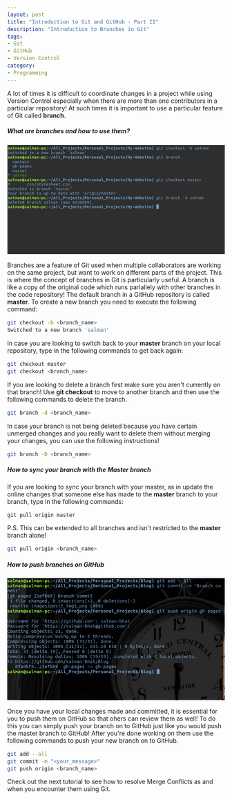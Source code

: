 ```yaml
---
layout: post
title: "Introduction to Git and GitHub - Part II"
description: "Introduction to Branches in Git"
tags: 
- Git
- GitHub
- Version Control
category:
- Programming
---
```


A lot of times it is difficult to coordinate changes in a project while using Version Control especially when there are more than one contributors in a particular repository! At such times it is important to use a particular feature of Git called <b>branch</b>. 

##### What are branches and how to use them?

![git branch commands](/images/post2_img1.png)

Branches are a feature of Git used when multiple collaborators are working on the same project, but want to work on different parts of the project. This is where the concept of branches in Git is particularly useful. A branch is like a copy of the original code which runs parlallely with other branches in the code repository! The default branch in a GitHub repository is called __master__. To create a new branch you need to execute the following command:

```bash
git checkout -b <branch_name>
Switched to a new branch 'salman'
```

In case you are looking to switch back to your __master__ branch on your local repository, type in the following commands to get back again:
```bash
git checkout master
git checkout <branch_name>
```

If you are looking to delete a branch first make sure you aren't currently on that branch! Use <b>git checkout</b> to move to another branch and then use the following commands to delete the branch.
```bash
git branch -d <branch_name>
```

In case your branch is not being deleted because you have certain unmerged changes and you really want to delete them without merging your changes, you can use the following instructions!
```bash
git branch -D <branch_name>
```


##### How to sync your branch with the Master branch
 
If you are looking to sync your branch with your master, as in update the online changes that someone else has made to the __master__ branch to your branch, type in the following commands:
```git
git pull origin master
```

P.S. This can be extended to all branches and isn't restricted to the __master__ branch alone!

```bash
git pull origin <branch_name>
```

##### How to push branches on GitHub

![Create GitHub Account](/images/post2_img2.png)

Once you have your local changes made and committed, it is essential for you to push them on GitHub so that ohers can review them as well! To do this you can simply push your branch on to GitHub just like you would push the master branch to GitHub! After you're done working on them use the following commands to push your new branch on to GitHub.

```bash
git add --all
git commit -m "<your_message>"
git push origin <branch_name>
```

Check out the next tutorial to see how to resolve Merge Conflicts as and when you encounter them using Git.